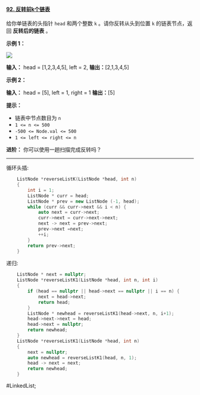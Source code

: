 #### [92. 反转前k个链表](https://leetcode.cn/problems/reverse-linked-list-ii/)

给你单链表的头指针 `head` 和两个整数 `k` 。请你反转从头到位置 `k` 的链表节点，返回 **反转后的链表** 。

**示例 1：**

![](https://assets.leetcode.com/uploads/2021/02/19/rev2ex2.jpg)

**输入：** head = [1,2,3,4,5], left = 2,
**输出：**[2,1,3,4,5]

**示例 2：**

**输入：** head = [5], left = 1, right = 1
**输出：**[5]

**提示：**

-   链表中节点数目为 `n`
-   `1 <= n <= 500`
-   `-500 <= Node.val <= 500`
-   `1 <= left <= right <= n`

**进阶：** 你可以使用一趟扫描完成反转吗？
---- ----
循环头插:
```cpp
    ListNode *reverseListK(ListNode *head, int n)
    {
        int i = 1;
        ListNode * curr = head;
        ListNode * prev = new ListNode (-1, head);
        while (curr && curr->next && i < n) {
            auto next = curr->next;
            curr->next = curr->next->next;
            next -> next = prev->next;
            prev->next =next;
            ++i;
        }
        return prev->next;
    }
```
递归:
```cpp
    ListNode * next = nullptr;
    ListNode *reverseListK1(ListNode *head, int n, int i)
    {
        if (head == nullptr || head->next == nullptr || i == n) {
            next = head->next;
            return head;
        }
        ListNode * newhead = reverseListK1(head->next, n, i+1);
        head->next->next = head;
        head->next = nullptr;
        return newhead;
    }
    ListNode *reverseListK1(ListNode *head, int n)
    {
        next = nullptr;
        auto newhead = reverseListK1(head, n, 1);
        head -> next = next;
        return newhead;
    }
```
#LinkedList;
